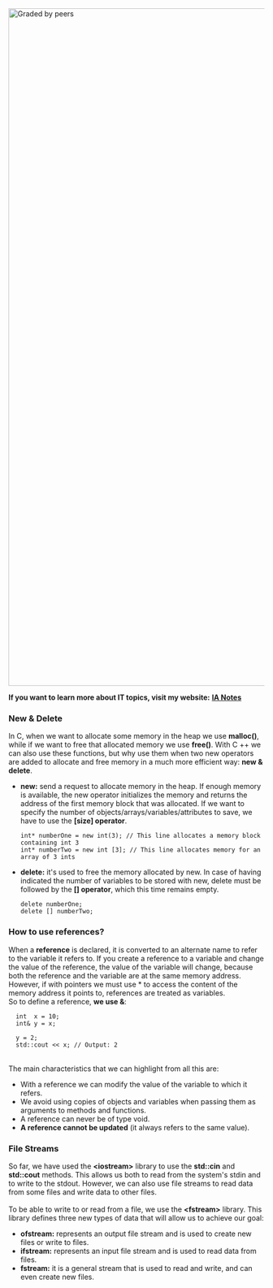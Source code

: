 <img width="1334" alt="Graded by peers" src="https://user-images.githubusercontent.com/74931024/140664496-09a8e075-9e7d-45cc-8555-6a982d98c317.png">

**If you want to learn more about IT topics, visit my website:** [**IA Notes**](https://ia-notes.com/)

### New & Delete
In C, when we want to allocate some memory in the heap we use **malloc()**, while if we want to free that allocated memory we use **free()**. With C ++ we can also use these functions, but why use them when two new operators are added to allocate and free memory in a much more efficient way: **new & delete**.
- **new:** send a request to allocate memory in the heap. If enough memory is available, the new operator initializes the memory and returns the address of the first memory block that was allocated. If we want to specify the number of objects/arrays/variables/attributes to save, we have to use the **[size] operator**.

      int* numberOne = new int(3); // This line allocates a memory block containing int 3
      int* numberTwo = new int [3]; // This line allocates memory for an array of 3 ints

- **delete:** it's used to free the memory allocated by new. In case of having indicated the number of variables to be stored with new, delete must be followed by the **[] operator**, which this time remains empty.

      delete numberOne;
      delete [] numberTwo;

### How to use references?
When a **reference** is declared, it is converted to an alternate name to refer to the variable it refers to. If you create a reference to a variable and change the value of the reference, the value of the variable will change, because both the reference and the variable are at the same memory address. However, if with pointers we must use * to access the content of the memory address it points to, references are treated as variables.<br> So to define a reference, **we use &**:

      int  x = 10;
      int& y = x;
      
      y = 2;
      std::cout << x; // Output: 2
      
<br>    
The main characteristics that we can highlight from all this are:

- With a reference we can modify the value of the variable to which it refers.
- We avoid using copies of objects and variables when passing them as arguments to methods and functions.
- A reference can never be of type void.
- **A reference cannot be updated** (it always refers to the same value).

### File Streams
So far, we have used the **\<iostream\>** library to use the **std::cin** and **std::cout** methods. This allows us both to read from the system's stdin and to write to the stdout. However, we can also use file streams to read data from some files and write data to other files.<br>
<br>
To be able to write to or read from a file, we use the **\<fstream\>** library. This library defines three new types of data that will allow us to achieve our goal:

- **ofstream:** represents an output file stream and is used to create new files or write to files.
- **ifstream:** represents an input file stream and is used to read data from files.
- **fstream:** it is a general stream that is used to read and write, and can even create new files.
